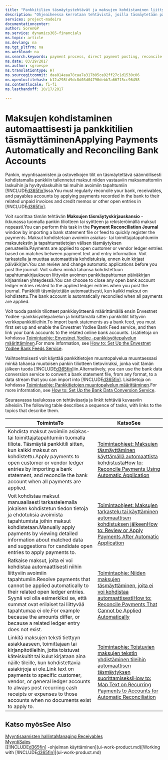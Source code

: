 ```yaml
---
title: "Pankkitilien täsmäytystehtävät ja maksujen kohdistaminen liittyviin tapahtumiin | Microsoft Docs"
description: "Ohjeaiheessa kerrotaan tehtävistä, joilla täsmäytetään pankki-, myyntisaamis- ja ostovelkatilit, kirjataan kassaanmaksut ja kassakulut sekä kohdistetaan maksut automaattisesti."
services: project-madeira
documentationcenter: 
author: SorenGP
ms.service: dynamics365-financials
ms.topic: article
ms.devlang: na
ms.tgt_pltfrm: na
ms.workload: na
ms.search.keywords: payment process, direct payment posting, reconcile payment, expenses, cash receipts
ms.date: 03/29/2017
ms.author: sgroespe
ms.translationtype: HT
ms.sourcegitcommit: daa014eaa78caa7a317b05ca92ff27c1d1530c06
ms.openlocfilehash: b12a298fd9dc8d03d04790debb7a66715cc96458
ms.contentlocale: fi-fi
ms.lasthandoff: 10/17/2017

---
```

# <a name="applying-payments-automatically-and-reconciling-bank-accounts"></a><span data-ttu-id="88eb0-103">Maksujen kohdistaminen automaattisesti ja pankkitilien täsmäyttäminen</span><span class="sxs-lookup"><span data-stu-id="88eb0-103">Applying Payments Automatically and Reconciling Bank Accounts</span></span>
<span data-ttu-id="88eb0-104">Pankin, myyntisaamisten ja ostovelkojen tilit on täsmäytettävä säännöllisesti kohdistamalla pankkiin tallennetut maksut niiden vastaaviin maksamattomiin laskuihin ja hyvityslaskuihin tai muihin avoimiin tapahtumiin [!INCLUDE[d365fin](includes/d365fin_long_md.md)]issa.</span><span class="sxs-lookup"><span data-stu-id="88eb0-104">You must regularly reconcile your bank, receivables, and payables accounts by applying payments recorded in the bank to their related unpaid invoices and credit memos or other open entries in [!INCLUDE[d365fin](includes/d365fin_long_md.md)].</span></span>  

<span data-ttu-id="88eb0-105">Voit suorittaa tämän tehtävän **Maksujen täsmäytyskirjauskansio** -ikkunassa tuomalla pankin tiliotteen tai syötteen ja rekisteröimällä maksut nopeasti.</span><span class="sxs-lookup"><span data-stu-id="88eb0-105">You can perform this task in the **Payment Reconciliation Journal** window by importing a bank statement file or feed to quickly register the payments.</span></span> <span data-ttu-id="88eb0-106">Maksut kohdistetaan avoimiin asiakas- tai toimittajatapahtumiin maksutekstin ja tapahtumatietojen välisen täsmäytyksen perusteella.</span><span class="sxs-lookup"><span data-stu-id="88eb0-106">Payments are applied to open customer or vendor ledger entries based on matches between payment text and entry information.</span></span> <span data-ttu-id="88eb0-107">Voit tarkastella ja muuttaa automaattisia kohdistuksia, ennen kuin kirjaat päiväkirjan.</span><span class="sxs-lookup"><span data-stu-id="88eb0-107">You can review and change automatic applications before you post the journal.</span></span> <span data-ttu-id="88eb0-108">Voit sulkea minkä tahansa kohdistettuun tapahtumakirjaukseen liittyvän avoimen pankkitapahtuman päiväkirjan kirjaamisen yhteydessä.</span><span class="sxs-lookup"><span data-stu-id="88eb0-108">You can choose to close any open bank account ledger entries related to the applied ledger entries when you post the journal.</span></span> <span data-ttu-id="88eb0-109">Pankkitili täsmäytetään automaattisesti, kun kaikki maksut on kohdistettu.</span><span class="sxs-lookup"><span data-stu-id="88eb0-109">The bank account is automatically reconciled when all payments are applied.</span></span>  

<span data-ttu-id="88eb0-110">Voit tuoda pankin tiliotteet pankkisyötteenä määrittämällä ensin Envestnet Yodlee -pankkisyötepalvelun ja linkittämällä sitten pankkitilit liittyviin verkkopankkitileihin.</span><span class="sxs-lookup"><span data-stu-id="88eb0-110">To import bank statements as a bank feed, you must first set up and enable the Envestnet Yodlee Bank Feed service, and then link your bank accounts to the related online bank accounts.</span></span> <span data-ttu-id="88eb0-111">Lisätietoja on kohdassa [Toimintaohje: Envestnet Yodlee -pankkisyötepalvelun määrittäminen](bank-how-setup-bank-statement-service.md).</span><span class="sxs-lookup"><span data-stu-id="88eb0-111">For more information, see [How to: Set Up the Envestnet Yodlee Bank Feeds Service](bank-how-setup-bank-statement-service.md).</span></span>  

<span data-ttu-id="88eb0-112">Vaihtoehtoisesti voit käyttää pankkitietojen muuntopalvelua muuntaessasi minkä tahansa muotoisen pankin tiliotteen tietovirraksi, jonka voit tämän jälkeen tuoda [!INCLUDE[d365fin](includes/d365fin_long_md.md)]iin.</span><span class="sxs-lookup"><span data-stu-id="88eb0-112">Alternatively, you can use the bank data conversion service to convert a bank statement file, from any format, to a data stream that you can import into [!INCLUDE[d365fin](includes/d365fin_long_md.md)].</span></span> <span data-ttu-id="88eb0-113">Lisätietoja on kohdassa [Toimintaohje: Pankkitietojen muuntopalvelun määrittäminen](bank-how-setup-bank-data-conversion-service.md).</span><span class="sxs-lookup"><span data-stu-id="88eb0-113">For more information, see [How to: Set Up the Bank Data Conversion Service](bank-how-setup-bank-data-conversion-service.md).</span></span>  

<span data-ttu-id="88eb0-114">Seuraavassa taulukossa on tehtäväsarja ja linkit tehtäviä kuvaaviin aiheisiin.</span><span class="sxs-lookup"><span data-stu-id="88eb0-114">The following table describes a sequence of tasks, with links to the topics that describe them.</span></span>  

| <span data-ttu-id="88eb0-115">Toiminta</span><span class="sxs-lookup"><span data-stu-id="88eb0-115">To</span></span> | <span data-ttu-id="88eb0-116">Katso</span><span class="sxs-lookup"><span data-stu-id="88eb0-116">See</span></span> |
| --- | --- |
| <span data-ttu-id="88eb0-117">Kohdista maksut avoimiin asiakas- tai toimittajatapahtumiin tuomalla tiliote. Täsmäytä pankkitili sitten, kun kaikki maksut on kohdistettu.</span><span class="sxs-lookup"><span data-stu-id="88eb0-117">Apply payments to open customer or vendor ledger entries by importing a bank statement, and reconcile the bank account when all payments are applied.</span></span> |[<span data-ttu-id="88eb0-118">Toimintaohjeet: Maksujen täsmäyttäminen käyttämällä automaattista kohdistusta</span><span class="sxs-lookup"><span data-stu-id="88eb0-118">How to: Reconcile Payments Using Automatic Application</span></span>](receivables-how-reconcile-payments-auto-application.md) |
| <span data-ttu-id="88eb0-119">Voit kohdistaa maksut manuaalisesti tarkastelemalla jokaisen kohdistetun tiedon tietoja ja ehdotuksia avoimista tapahtumista joihin maksut kohdistetaan.</span><span class="sxs-lookup"><span data-stu-id="88eb0-119">Manually apply payments by viewing detailed information about matched data and suggestions for candidate open entries to apply payments to.</span></span> |[<span data-ttu-id="88eb0-120">Toimintaohjeet: Maksujen tarkastelu tai käyttäminen automaattisen kohdistuksen jälkeen</span><span class="sxs-lookup"><span data-stu-id="88eb0-120">How to: Review or Apply Payments After Automatic Application</span></span>](receivables-how-review-apply-payments-auto-application.md) |
| <span data-ttu-id="88eb0-121">Ratkaise maksut, joita ei voi kohdistaa automaattisesti niihin liittyviin avoimiin tapahtumiin.</span><span class="sxs-lookup"><span data-stu-id="88eb0-121">Resolve payments that cannot be applied automatically to their related open ledger entries.</span></span> <span data-ttu-id="88eb0-122">Syynä voi olla esimerkiksi se, että summat ovat erilaiset tai liittyvää tapahtumaa ei ole.</span><span class="sxs-lookup"><span data-stu-id="88eb0-122">For example because the amounts differ, or because a related ledger entry does not exist.</span></span> |[<span data-ttu-id="88eb0-123">Toimintaohje: Niiden maksujen täsmäyttäminen, joita ei voi kohdistaa automaattisesti</span><span class="sxs-lookup"><span data-stu-id="88eb0-123">How to: Reconcile Payments That Cannot be Applied Automatically</span></span>](receivables-how-reconcile-payments-cannot-apply-auto.md) |
| <span data-ttu-id="88eb0-124">Linkitä maksujen teksti tiettyyn asiakkaaseen, toimittajaan tai kirjanpitotileihin, jotta toistuvat käteiskuitit tai kulut kirjataan aina näille tileille, kun kohdistettavia asiakirjoja ei ole.</span><span class="sxs-lookup"><span data-stu-id="88eb0-124">Link text on payments to specific customer, vendor, or general ledger accounts to always post recurring cash receipts or expenses to those accounts when no documents exist to apply to.</span></span> |[<span data-ttu-id="88eb0-125">Toimintaohje: Toistuvien maksujen tekstin yhdistäminen tileihin automaattisen täsmäytyksen suorittamiseksi</span><span class="sxs-lookup"><span data-stu-id="88eb0-125">How to: Map Text on Recurring Payments to Accounts for Automatic Reconciliation</span></span>](receivables-how-map-text-recurring-payments-accounts-auto-reconcilliation.md) |

## <a name="see-also"></a><span data-ttu-id="88eb0-126">Katso myös</span><span class="sxs-lookup"><span data-stu-id="88eb0-126">See Also</span></span>
[<span data-ttu-id="88eb0-127">Myyntisaamisten hallinta</span><span class="sxs-lookup"><span data-stu-id="88eb0-127">Managing Receivables</span></span>](receivables-manage-receivables.md)  
[<span data-ttu-id="88eb0-128">Myynti</span><span class="sxs-lookup"><span data-stu-id="88eb0-128">Sales</span></span>](sales-manage-sales.md)  
<span data-ttu-id="88eb0-129">[[!INCLUDE[d365fin](includes/d365fin_md.md)] -ohjelman käyttäminen](ui-work-product.md)</span><span class="sxs-lookup"><span data-stu-id="88eb0-129">[Working with [!INCLUDE[d365fin](includes/d365fin_md.md)]](ui-work-product.md)</span></span>

